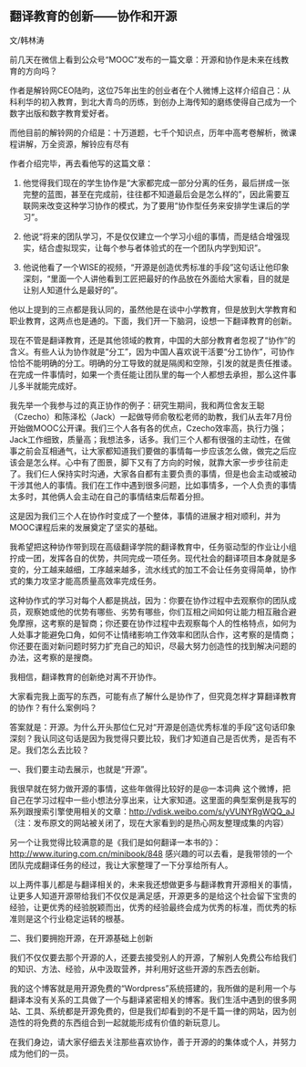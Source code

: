 
## 翻译教育的创新——协作和开源


文/韩林涛

前几天在微信上看到公众号“MOOC”发布的一篇文章：开源和协作是未来在线教育的方向吗？

作者是解铃网CEO陆昀，这位75年出生的创业者在个人微博上这样介绍自己：从科利华的初入教育，到北大青鸟的历练，到创办上海传知的磨练使得自己成为一个数字出版和数字教育爱好者。

而他目前的解铃网的介绍是：十万道题，七千个知识点，历年中高考卷解析，微课程讲解，万全资源，解铃应有尽有

作者介绍完毕，再去看他写的这篇文章：

1. 他觉得我们现在的学生协作是“大家都完成一部分分离的任务，最后拼成一张完整的蓝图，甚至在完成前，往往都不知道最后会是怎么样的”，因此需要互联网来改变这种学习协作的模式，为了要用“协作型任务来安排学生课后的学习”。

2. 他说“将来的团队学习，不是仅仅建立一个学习小组的事情，而是结合增强现实，结合虚拟现实，让每个参与者体验式的在一个团队内学到知识”。

3. 他说他看了一个WISE的视频，“开源是创造优秀标准的手段”这句话让他印象深刻，“里面一个人讲他看到工匠把最好的作品放在外面给大家看，目的就是让别人知道什么是最好的”。

他以上提到的三点都是我认同的，虽然他是在谈中小学教育，但是放到大学教育和职业教育，这两点也是通的。下面，我们开一下脑洞，设想一下翻译教育的创新。

现在不管是翻译教育，还是其他领域的教育，中国的大部分教育者忽视了“协作”的含义。有些人认为协作就是“分工”，因为中国人喜欢说干活要“分工协作”，可协作恰恰不能明确的分工。明确的分工导致的就是隔阂和空隙，引发的就是责任推诿。在完成一件事情时，如果一个责任能让团队里的每一个人都想去承担，那么这件事儿多半就能完成好。

我先举一个我参与过的真正协作的例子：研究生期间，我和两位舍友王聪（Czecho）和陈泽松（Jack）一起做导师俞敬松老师的助教，我们从去年7月份开始做MOOC公开课。我们三个人各有各的优点，Czecho效率高，执行力强；Jack工作细致，质量高；我想法多，话多。我们三个人都有很强的主动性，在做事之前会互相通气，让大家都知道我们要做的事情每一步应该怎么做，做完之后应该会是怎么样。心中有了图景，脚下又有了方向的时候，就靠大家一步步往前走了。我们仨人保持实时沟通，大家各自都有主要负责的事情，但是也会主动或被动干涉其他人的事情。我们在工作中遇到很多问题，比如事情多，一个人负责的事情太多时，其他俩人会主动在自己的事情结束后帮着分担。

这是因为我们三个人在协作时变成了一个整体，事情的进展才相对顺利，并为MOOC课程后来的发展奠定了坚实的基础。

我希望把这种协作带到现在高级翻译学院的翻译教育中，任务驱动型的作业让小组拧成一团，发挥各自的优势，共同完成一项任务。现代社会的翻译项目本身就是多变的，分工越来越细，工序越来越多，流水线式的加工不会让任务变得简单，协作式的集力攻坚才能高质量高效率完成任务。

这种协作式的学习对每个人都是挑战，因为：你要在协作过程中去观察你的团队成员，观察她或他的优势有哪些、劣势有哪些，你们互相之间如何让能力相互融合避免摩擦，这考察的是智商；你还要在协作过程中去观察每个人的性格特点，如何为人处事才能避免口角，如何不让情绪影响工作效率和团队合作，这考察的是情商；你还要在面对新问题时努力扩充自己的知识，尽最大努力创造性的找到解决问题的办法，这考察的是搜商。

我相信，翻译教育的创新绝对离不开协作。

大家看完我上面写的东西，可能有点了解什么是协作了，但究竟怎样才算翻译教育的协作？有什么案例吗？

答案就是：开源。为什么开头那位仁兄对“开源是创造优秀标准的手段”这句话印象深刻？我认同这句话是因为我觉得只要比较，我们才知道自己是否优秀，是否有不足。我们怎么去比较？

一、我们要主动去展示，也就是“开源”。

我很早就在努力做开源的事情，这些年做得比较好的是@一本词典 这个微博，把自己在学习过程中一些小想法分享出来，让大家知道。这里面的典型案例是我写的系列跟搜索引擎使用相关的文章：http://vdisk.weibo.com/s/yVUNYRgWQQ_aJ （注：发布原文的网站被关闭了，现在大家看到的是热心网友整理成集的内容）

另一个让我觉得比较满意的是《我们是如何翻译一本书的》：http://www.ituring.com.cn/minibook/848 感兴趣的可以去看，是我带领的一个团队完成翻译任务的经过，我让大家整理了一下分享给所有人。

以上两件事儿都是与翻译相关的，未来我还想做更多与翻译教育开源相关的事情，让更多人知道开源带给我们不仅仅是满足感，开源更多的是给这个社会留下宝贵的经验，让更优秀的经验脱颖而出，优秀的经验最终会成为优秀的标准，而优秀的标准则是这个行业稳定运转的根基。

二、我们要拥抱开源，在开源基础上创新

我们不仅仅要去那个开源的人，还要去接受别人的开源，了解别人免费公布给我们的知识、方法、经验，从中汲取营养，并利用好这些开源的东西去创新。

我的这个博客就是用开源免费的“Wordpress”系统搭建的，我所做的是利用一个与翻译本没有关系的工具做了一个与翻译紧密相关的博客。我们生活中遇到的很多网站、工具、系统都是开源免费的，但是我们却看到的不是千篇一律的网站，因为创造性的将免费的东西组合到一起就能形成有价值的新玩意儿。

 

在我们身边，请大家仔细去关注那些喜欢协作，善于开源的的集体或个人，并努力成为他们的一员。